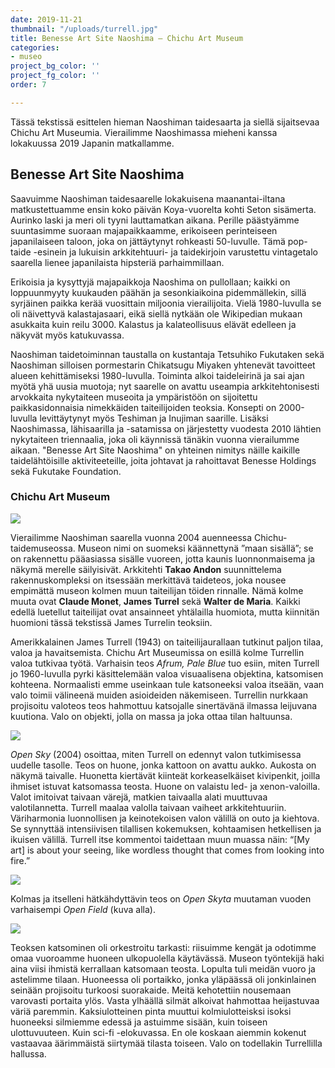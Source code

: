 ```yaml
---
date: 2019-11-21
thumbnail: "/uploads/turrell.jpg"
title: Benesse Art Site Naoshima – Chichu Art Museum
categories:
- museo
project_bg_color: ''
project_fg_color: ''
order: 7

---
```

Tässä tekstissä esittelen hieman Naoshiman taidesaarta ja siellä sijaitsevaa Chichu Art Museumia. Vierailimme Naoshimassa mieheni kanssa lokakuussa 2019 Japanin matkallamme.

## Benesse Art Site Naoshima

Saavuimme Naoshiman taidesaarelle lokakuisena maanantai-iltana matkustettuamme ensin koko päivän Koya-vuorelta kohti Seton sisämerta. Aurinko laski ja meri oli tyyni lauttamatkan aikana. Perille päästyämme suuntasimme suoraan majapaikkaamme, erikoiseen perinteiseen japanilaiseen taloon, joka on jättäytynyt rohkeasti 50-luvulle. Tämä pop-taide -esinein ja lukuisin arkkitehtuuri- ja taidekirjoin varustettu vintagetalo saarella lienee japanilaista hipsteriä parhaimmillaan.

Erikoisia ja kysyttyjä majapaikkoja Naoshima on pullollaan; kaikki on loppuunmyyty kuukauden päähän ja sesonkiaikoina pidemmällekin, sillä syrjäinen paikka kerää vuosittain miljoonia vierailijoita. Vielä 1980-luvulla se oli näivettyvä kalastajasaari, eikä siellä nytkään ole Wikipedian mukaan asukkaita kuin reilu 3000. Kalastus ja kalateollisuus elävät edelleen ja näkyvät myös katukuvassa.

Naoshiman taidetoiminnan taustalla on kustantaja Tetsuhiko Fukutaken sekä Naoshiman silloisen pormestarin Chikatsugu Miyaken yhtenevät tavoitteet alueen kehittämiseksi 1980-luvulla. Toiminta alkoi taideleirinä ja sai ajan myötä yhä uusia muotoja; nyt saarelle on avattu useampia arkkitehtonisesti arvokkaita nykytaiteen museoita ja ympäristöön on sijoitettu paikkasidonnaisia nimekkäiden taiteilijoiden teoksia. Konsepti on 2000-luvulla levittäytynyt myös Teshiman ja Inujiman saarille. Lisäksi Naoshimassa, lähisaarilla ja -satamissa on järjestetty vuodesta 2010 lähtien nykytaiteen triennaalia, joka oli käynnissä tänäkin vuonna vierailumme aikaan. "Benesse Art Site Naoshima" on yhteinen nimitys näille kaikille taidelähtöisille aktiviteeteille, joita johtavat ja rahoittavat Benesse Holdings sekä Fukutake Foundation.

### Chichu Art Museum

![](/uploads/chichu_top-thumb-1440x960-501.jpg)

Vierailimme Naoshiman saarella vuonna 2004 auenneessa Chichu-taidemuseossa. Museon nimi on suomeksi käännettynä ”maan sisällä”; se on rakennettu pääasiassa sisälle vuoreen, jotta kaunis luonnonmaisema ja näkymä merelle säilyisivät. Arkkitehti **Takao Andon** suunnittelema rakennuskompleksi on itsessään merkittävä taideteos, joka nousee empimättä museon kolmen muun taiteilijan töiden rinnalle. Nämä kolme muuta ovat **Claude Monet**, **James Turrel** sekä **Walter de Maria**. Kaikki edellä luetellut taiteilijat ovat ansainneet yhtälailla huomiota, mutta kiinnitän huomioni tässä tekstissä James Turrelin teoksiin.

Amerikkalainen James Turrell (1943) on taiteilijaurallaan tutkinut paljon tilaa, valoa ja havaitsemista. Chichu Art Museumissa on esillä kolme Turrellin valoa tutkivaa työtä. Varhaisin teos _Afrum, Pale Blue_ tuo esiin, miten Turrell jo 1960-luvulla pyrki käsittelemään valoa visuaalisena objektina, katsomisen kohteena. Normaalisti emme useinkaan tule katsoneeksi valoa itseään, vaan valo toimii välineenä muiden asioideiden näkemiseen. Turrellin nurkkaan projisoitu valoteos teos hahmottuu katsojalle sinertävänä ilmassa leijuvana kuutiona. Valo on objekti, jolla on massa ja joka ottaa tilan haltuunsa.

![](/uploads/Afrum-Pale-Blue-1968_Chichu-662x1024.jpg)

_Open Sky_ (2004) osoittaa, miten Turrell on edennyt valon tutkimisessa uudelle tasolle. Teos on huone, jonka kattoon on avattu aukko. Aukosta on näkymä taivalle. Huonetta kiertävät kiinteät korkeaselkäiset kivipenkit, joilla ihmiset istuvat katsomassa teosta. Huone on valaistu led- ja xenon-valoilla. Valot imitoivat taivaan värejä, matkien taivaalla alati muuttuvaa valotilannetta. Turrell maalaa valolla taivaan vaiheet arkkitehtuuriin. Väriharmonia luonnollisen ja keinotekoisen valon välillä on outo ja kiehtova. Se synnyttää intensiivisen tilallisen kokemuksen, kohtaamisen hetkellisen ja ikuisen välillä. Turrell itse kommentoi taidettaan muun muassa näin: “\[My art\] is about your seeing, like wordless thought that comes from looking into fire.”

![](/uploads/open_sky_2004-699x1024.jpg)

Kolmas ja itselleni hätkähdyttävin teos on _Open Skyta_ muutaman vuoden varhaisempi _Open Field_ (kuva alla).

![](/uploads/turrell.jpg)

Teoksen katsominen oli orkestroitu tarkasti: riisuimme kengät ja odotimme omaa vuoroamme huoneen ulkopuolella käytävässä. Museon työntekijä haki aina viisi ihmistä kerrallaan katsomaan teosta. Lopulta tuli meidän vuoro ja astelimme tilaan. Huoneessa oli portaikko, jonka yläpäässä oli jonkinlainen seinään projisoitu turkoosi suorakaide. Meitä kehotettiin nousemaan varovasti portaita ylös. Vasta ylhäällä silmät alkoivat hahmottaa heijastuvaa väriä paremmin. Kaksiulotteinen pinta muuttui kolmiulotteisksi isoksi huoneeksi silmiemme edessä ja astuimme sisään, kuin toiseen ulottuvuuteen. Kuin sci-fi -elokuvassa. En ole koskaan aiemmin kokenut vastaavaa äärimmäistä siirtymää tilasta toiseen. Valo on todellakin Turrellilla hallussa.